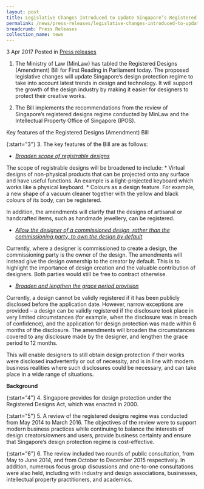 ```yaml
---
layout: post
title: Legislative Changes Introduced to Update Singapore’s Registered Designs Regime
permalink: /news/press-releases/legislative-changes-introduced-to-update-singapores-registered-d
breadcrumb: Press Releases
collection_name: news
---
```


3 Apr 2017 Posted in [Press releases](/news/press-releases)

1. The Ministry of Law (MinLaw) has tabled the Registered Designs (Amendment) Bill for First Reading in Parliament today. The proposed legislative changes will update Singapore’s design protection regime to take into account latest trends in design and technology. It will support the growth of the design industry by making it easier for designers to protect their creative works.


2. The Bill implements the recommendations from the review of Singapore’s registered designs regime conducted by MinLaw and the Intellectual Property Office of Singapore (IPOS).


Key features of the Registered Designs (Amendment) Bill




{:start="3"}
3. The key features of the Bill are as follows:


* *<u>Broaden scope of registrable designs</u>*


The scope of registrable designs will be broadened to include:
    * Virtual designs of non-physical products that can be projected onto any surface and have useful functions. An example is a light-projected keyboard which works like a physical keyboard.
    * Colours as a design feature. For example, a new shape of a vacuum cleaner together with the yellow and black colours of its body, can be registered.


In addition, the amendments will clarify that the designs of artisanal or handcrafted items, such as handmade jewellery, can be registered.


* *<u>Allow the designer of a commissioned design, rather than the commissioning party, to own the design by default</u>*


Currently, where a designer is commissioned to create a design, the commissioning party is the owner of the design. The amendments will instead give the design ownership to the creator by default. This is to highlight the importance of design creation and the valuable contribution of designers. Both parties would still be free to contract otherwise.


* *<u>Broaden and lengthen the grace period provision</u>*


Currently, a design cannot be validly registered if it has been publicly disclosed before the application date. However, narrow exceptions are provided – a design can be validly registered if the disclosure took place in very limited circumstances (for example, when the disclosure was in breach of confidence), and the application for design protection was made within 6 months of the disclosure. The amendments will broaden the circumstances covered to any disclosure made by the designer, and lengthen the grace period to 12 months.


This will enable designers to still obtain design protection if their works were disclosed inadvertently or out of necessity, and is in line with modern business realities where such disclosures could be necessary, and can take place in a wide range of situations.


**Background**


{:start="4"}
4. Singapore provides for design protection under the Registered Designs Act, which was enacted in 2000.


{:start="5"}
5. A review of the registered designs regime was conducted from May 2014 to March 2016. The objectives of the review were to support modern business practices while continuing to balance the interests of design creators/owners and users, provide business certainty and ensure that Singapore’s design protection regime is cost-effective.

{:start="6"}
6. The review included two rounds of public consultation, from May to June 2014, and from October to December 2015 respectively. In addition, numerous focus group discussions and one-to-one consultations were also held, including with industry and design associations, businesses, intellectual property practitioners, and academics.
